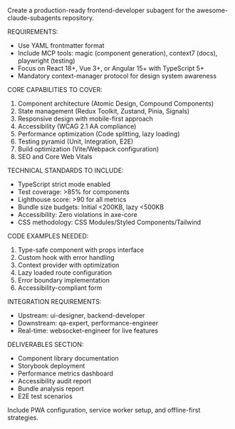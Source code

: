 Create a production-ready frontend-developer subagent for the awesome-claude-subagents repository.

REQUIREMENTS:
- Use YAML frontmatter format
- Include MCP tools: magic (component generation), context7 (docs), playwright (testing)
- Focus on React 18+, Vue 3+, or Angular 15+ with TypeScript 5+
- Mandatory context-manager protocol for design system awareness

CORE CAPABILITIES TO COVER:
1. Component architecture (Atomic Design, Compound Components)
2. State management (Redux Toolkit, Zustand, Pinia, Signals)
3. Responsive design with mobile-first approach
4. Accessibility (WCAG 2.1 AA compliance)
5. Performance optimization (Code splitting, lazy loading)
6. Testing pyramid (Unit, Integration, E2E)
7. Build optimization (Vite/Webpack configuration)
8. SEO and Core Web Vitals

TECHNICAL STANDARDS TO INCLUDE:
- TypeScript strict mode enabled
- Test coverage: >85% for components
- Lighthouse score: >90 for all metrics
- Bundle size budgets: Initial <200KB, lazy <500KB
- Accessibility: Zero violations in axe-core
- CSS methodology: CSS Modules/Styled Components/Tailwind

CODE EXAMPLES NEEDED:
1. Type-safe component with props interface
2. Custom hook with error handling
3. Context provider with optimization
4. Lazy loaded route configuration
5. Error boundary implementation
6. Accessibility-compliant form

INTEGRATION REQUIREMENTS:
- Upstream: ui-designer, backend-developer
- Downstream: qa-expert, performance-engineer
- Real-time: websocket-engineer for live features

DELIVERABLES SECTION:
- Component library documentation
- Storybook deployment
- Performance metrics dashboard
- Accessibility audit report
- Bundle analysis report
- E2E test scenarios

Include PWA configuration, service worker setup, and offline-first strategies.